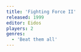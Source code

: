 ```yaml
---
title: 'Fighting Force II'
released: 1999
editor: Eidos
players: 2
genres:
  - 'Beat them all'
---
```

